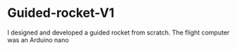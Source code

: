 # Guided-rocket-V1
I designed and developed a guided rocket from scratch. The flight computer was an Arduino nano
